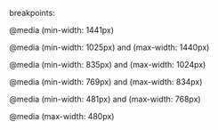 breakpoints:

@media (min-width: 1441px)

@media (min-width: 1025px) and (max-width: 1440px)

@media (min-width: 835px) and (max-width: 1024px)

@media (min-width: 769px) and (max-width: 834px)

@media (min-width: 481px) and (max-width: 768px)

@media (max-width: 480px)
